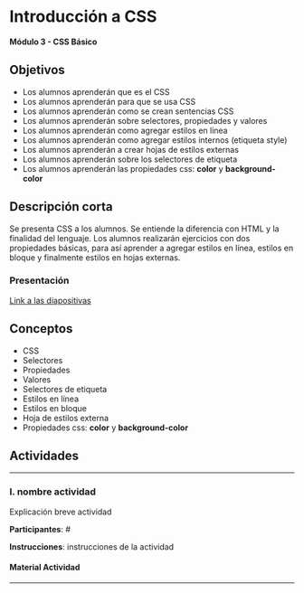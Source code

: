 # Introducción a CSS

**Módulo 3 - CSS Básico**

## Objetivos

- Los alumnos aprenderán que es el CSS
- Los alumnos aprenderán para que se usa CSS
- Los alumnos aprenderán como se crean sentencias CSS
- Los alumnos aprenderán sobre selectores, propiedades y valores
- Los alumnos aprenderán como agregar estilos en linea
- Los alumnos aprenderán como agregar estilos internos (etiqueta style)
- Los alumnos aprenderán a crear hojas de estilos externas
- Los alumnos aprenderán sobre los selectores de etiqueta
- Los alumnos aprenderán las propiedades css: **color** y **background-color**

## Descripción corta

Se presenta CSS a los alumnos. Se entiende la diferencia con HTML y la finalidad del lenguaje.
Los alumnos realizarán ejercicios con dos propiedades básicas, para así aprender a agregar estilos en línea,
estilos en bloque y finalmente estilos en hojas externas.

### Presentación

[Link a las diapositivas](https://docs.google.com/presentation/d/1aoSjeiIMVIE428f2xPURf6ISqbtHMJH_ghnshyToKkY/edit?usp=sharing)

## Conceptos

- CSS
- Selectores
- Propiedades
- Valores
- Selectores de etiqueta
- Estilos en línea
- Estilos en bloque
- Hoja de estilos externa
- Propiedades css: **color** y **background-color**

## Actividades

---

### I. nombre actividad

Explicación breve actividad

**Participantes**: #

**Instrucciones**: instrucciones de la actividad

#### Material Actividad

---
